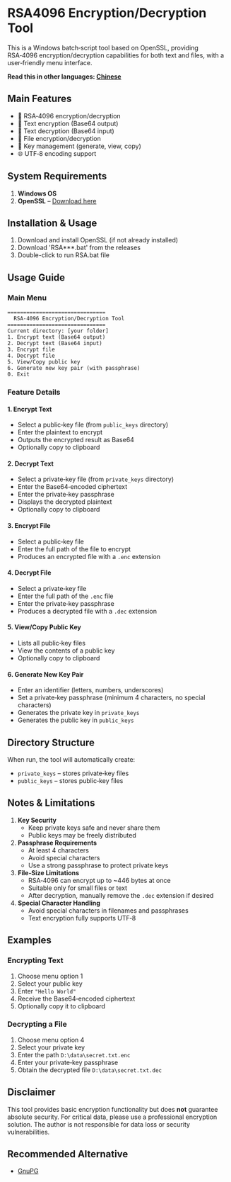 # RSA4096 Encryption/Decryption Tool

This is a Windows batch‑script tool based on OpenSSL, providing RSA‑4096 encryption/decryption capabilities for both text and files, with a user‑friendly menu interface.

**Read this in other languages: [Chinese](https://github.com/ttwe77/RSA4096-EncryptionDecryption-Tool/blob/main/README_ch)**

## Main Features

- 🔐 RSA‑4096 encryption/decryption
- 📝 Text encryption (Base64 output)
- 📄 Text decryption (Base64 input)
- 📁 File encryption/decryption
- 🔑 Key management (generate, view, copy)
- 🌐 UTF‑8 encoding support

## System Requirements

1. **Windows OS**
2. **OpenSSL** – [Download here](https://slproweb.com/products/Win32OpenSSL.html)

## Installation & Usage

1. Download and install OpenSSL (if not already installed)
2. Download 'RSA***.bat' from the releases
3. Double-click to run RSA.bat file

## Usage Guide

### Main Menu

```
===============================
  RSA‑4096 Encryption/Decryption Tool
===============================
Current directory: [your folder]
1. Encrypt text (Base64 output)
2. Decrypt text (Base64 input)
3. Encrypt file
4. Decrypt file
5. View/Copy public key
6. Generate new key pair (with passphrase)
0. Exit
```

### Feature Details

#### 1. Encrypt Text

- Select a public‑key file (from `public_keys` directory)
- Enter the plaintext to encrypt
- Outputs the encrypted result as Base64
- Optionally copy to clipboard

#### 2. Decrypt Text

- Select a private‑key file (from `private_keys` directory)
- Enter the Base64‑encoded ciphertext
- Enter the private‑key passphrase
- Displays the decrypted plaintext
- Optionally copy to clipboard

#### 3. Encrypt File

- Select a public‑key file
- Enter the full path of the file to encrypt
- Produces an encrypted file with a `.enc` extension

#### 4. Decrypt File

- Select a private‑key file
- Enter the full path of the `.enc` file
- Enter the private‑key passphrase
- Produces a decrypted file with a `.dec` extension

#### 5. View/Copy Public Key

- Lists all public‑key files
- View the contents of a public key
- Optionally copy to clipboard

#### 6. Generate New Key Pair

- Enter an identifier (letters, numbers, underscores)
- Set a private‑key passphrase (minimum 4 characters, no special characters)
- Generates the private key in `private_keys`
- Generates the public key in `public_keys`

## Directory Structure

When run, the tool will automatically create:

- `private_keys` – stores private‑key files
- `public_keys`  – stores public‑key files

## Notes & Limitations

1. **Key Security**
	- Keep private keys safe and never share them
	- Public keys may be freely distributed
2. **Passphrase Requirements**
	- At least 4 characters
	- Avoid special characters
	- Use a strong passphrase to protect private keys
3. **File‑Size Limitations**
	- RSA‑4096 can encrypt up to ~446 bytes at once
	- Suitable only for small files or text
	- After decryption, manually remove the `.dec` extension if desired
4. **Special Character Handling**
	- Avoid special characters in filenames and passphrases
	- Text encryption fully supports UTF‑8

## Examples

### Encrypting Text

1. Choose menu option 1
2. Select your public key
3. Enter `"Hello World"`
4. Receive the Base64‑encoded ciphertext
5. Optionally copy it to clipboard

### Decrypting a File

1. Choose menu option 4
2. Select your private key
3. Enter the path `D:\data\secret.txt.enc`
4. Enter your private‑key passphrase
5. Obtain the decrypted file `D:\data\secret.txt.dec`

## Disclaimer

This tool provides basic encryption functionality but does **not** guarantee absolute security. For critical data, please use a professional encryption solution. The author is not responsible for data loss or security vulnerabilities.

## Recommended Alternative

- [GnuPG](https://gnupg.org/)
